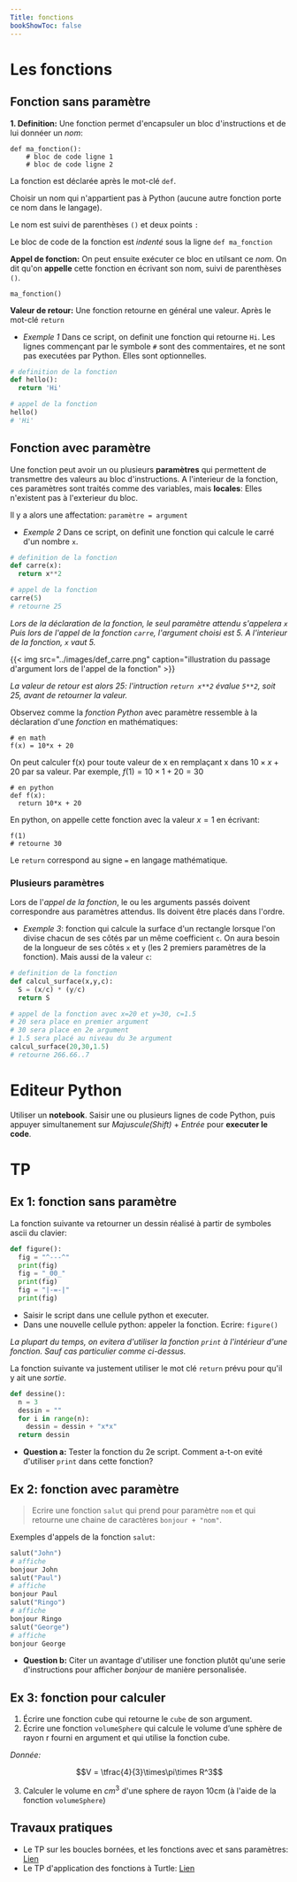 ```yaml
---
Title: fonctions
bookShowToc: false
---
```


  
  <!--<link rel="stylesheet" href="https://pyscript.net/alpha/pyscript.css" />
 -->
  <style>
    .editor-box{
      width: 60%;
      display: block;
    }
    #output > div {
    font-family: 'monospace';
    background-color: #e5e5e5;
    border: 1px solid lightgray;
    /*border-top: 0;*/
    font-size: 0.875rem;
    padding: 0.5rem;
  
  }

  #output > div:first-child {
    border-top: 1px solid lightgray;
    display: block;
  }

  #output > div:nth-child(even) {
    border: 0;
  } 
</style>

  <script defer src="https://pyscript.net/alpha/pyscript.js"></script>



# Les fonctions
## Fonction sans paramètre
**1. Definition:** Une fonction permet d'encapsuler un bloc d'instructions et de lui donnéer un *nom*:

```
def ma_fonction():
    # bloc de code ligne 1
    # bloc de code ligne 2
``` 

La fonction est déclarée après le mot-clé `def`. 

Choisir un nom qui n'appartient pas à Python (aucune autre fonction porte ce nom dans le langage).

Le nom est suivi de parenthèses `()` et deux points `:`

Le bloc de code de la fonction est *indenté* sous la ligne `def ma_fonction`

**Appel de fonction:** On peut ensuite exécuter ce bloc en utilsant ce *nom*. On dit qu'on **appelle** cette fonction en écrivant son nom, suivi de parenthèses `()`.

```
ma_fonction()
``` 

**Valeur de retour:** Une fonction retourne en général une valeur. Après le mot-clé `return`



* *Exemple 1* Dans ce script, on definit une fonction qui retourne `Hi`. Les lignes commençant par le symbole `#` sont des commentaires, et ne sont pas executées par Python. Elles sont optionnelles.

```python
# definition de la fonction
def hello():
  return 'Hi'

# appel de la fonction
hello()
# 'Hi'
```

## Fonction avec paramètre
Une fonction peut avoir un ou plusieurs **paramètres** qui permettent de transmettre des valeurs au bloc d'instructions. A l'interieur de la fonction, ces paramètres sont traités comme des variables, mais **locales**: Elles n'existent pas à l'exterieur du bloc.

Il y a alors une affectation: `paramètre = argument` 

* *Exemple 2* Dans ce script, on definit une fonction qui calcule le carré d'un nombre `x`. 

```python
# definition de la fonction
def carre(x):
  return x**2

# appel de la fonction
carre(5)
# retourne 25
``` 

*Lors de la déclaration de la fonction, le seul paramètre attendu s'appelera `x`* *Puis lors de l'appel de la fonction `carre`, l'argument choisi est 5. A l'interieur de la fonction, `x` vaut 5.*

{{< img src="../images/def_carre.png" caption="illustration du passage d'argument lors de l'appel de la fonction" >}}

*La valeur de retour est alors 25: l'intruction `return x**2` évalue `5**2`, soit 25, avant de retourner la valeur.*

Observez comme la *fonction Python* avec paramètre ressemble à la déclaration d'une *fonction* en mathématiques:

```
# en math
f(x) = 10*x + 20
```

On peut calculer f(x) pour toute valeur de x en remplaçant x dans $10\times x + 20$ par sa valeur. Par exemple, $f(1) = 10\times 1 + 20 = 30$

```
# en python
def f(x):
  return 10*x + 20
```

En python, on appelle cette fonction avec la valeur  $x=1$ en écrivant:

```
f(1)
# retourne 30
```

Le `return` correspond au signe `=` en langage mathématique.

### Plusieurs paramètres
Lors de l'*appel de la fonction*, le ou les arguments passés doivent correspondre aus paramètres attendus. Ils doivent être placés dans l'ordre.

* *Exemple 3*: fonction qui calcule la surface d'un rectangle lorsque l'on divise chacun de ses côtés par un même coefficient `c`. On aura besoin de la longueur de ses côtés `x` et `y` (les 2 premiers paramètres de la fonction). Mais aussi de la valeur `c`:

```python
# definition de la fonction
def calcul_surface(x,y,c):
  S = (x/c) * (y/c)
  return S

# appel de la fonction avec x=20 et y=30, c=1.5
# 20 sera place en premier argument
# 30 sera place en 2e argument
# 1.5 sera placé au niveau du 3e argument
calcul_surface(20,30,1.5)
# retourne 266.66..7
```

# Editeur Python
Utiliser un **notebook**. Saisir une ou plusieurs lignes de code Python, puis appuyer simultanement sur *Majuscule(Shift)* + *Entrée* pour **executer le code**.

<div>
<py-repl id="my-repl" auto-generate="true"></py-repl>
</div>

# TP
## Ex 1: fonction sans paramètre
La fonction suivante va retourner un dessin réalisé à partir de symboles ascii du clavier:

```python
def figure():
  fig = "^---^"
  print(fig)
  fig = "_00_"
  print(fig)
  fig = "|-=-|"
  print(fig)
```

* Saisir le script dans une cellule python et executer.
* Dans une nouvelle cellule python: appeler la fonction. Ecrire: `figure()`

*La plupart du temps, on evitera d'utiliser la fonction `print` à l'intérieur d'une fonction. Sauf cas particulier comme ci-dessus.*

La fonction suivante va justement utiliser le mot clé `return` prévu pour qu'il y ait une *sortie*.

```python
def dessine():
  n = 3
  dessin = ""
  for i in range(n):
    dessin = dessin + "x*x"
  return dessin
```

* **Question a:** Tester la fonction du 2e script. Comment a-t-on evité d'utiliser `print` dans cette fonction?

## Ex 2: fonction avec paramètre

> Ecrire une fonction `salut` qui prend pour paramètre `nom` et qui retourne une chaine de caractères `bonjour + "nom"`. 

Exemples d'appels de la fonction `salut`:

```python
salut("John")
# affiche
bonjour John
salut("Paul")
# affiche
bonjour Paul
salut("Ringo")
# affiche
bonjour Ringo
salut("George")
# affiche
bonjour George
```  

* **Question b:** Citer un avantage d'utiliser une fonction plutôt qu'une serie d'instructions pour afficher *bonjour* de manière personalisée.

## Ex 3: fonction pour calculer
1. Écrire une fonction cube qui retourne le `cube` de son argument.
2. Écrire une fonction `volumeSphere` qui calcule le volume d’une sphère de rayon r fourni en argument et qui utilise la fonction cube.

*Donnée:*

$$V = \tfrac{4}{3}\times\pi\times R^3$$

3. Calculer le volume en $cm^3$ d'une sphere de rayon 10cm (à l'aide de la fonction `volumeSphere`)

## Travaux pratiques
* Le TP sur les boucles bornées, et les fonctions avec et sans paramètres: [Lien](/docs/NSI_1/donnees/page5/)
* Le TP d'application des fonctions à Turtle: [Lien](../page3/)


